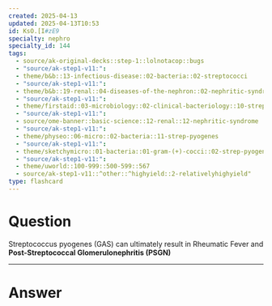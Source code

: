```yaml
---
created: 2025-04-13
updated: 2025-04-13T10:53
id: KsO.[I#zE9
specialty: nephro
specialty_id: 144
tags:
  - source/ak-original-decks::step-1::lolnotacop::bugs
  - "source/ak-step1-v11:": 
  - theme/b&b::13-infectious-disease::02-bacteria::02-streptococci
  - "source/ak-step1-v11:": 
  - theme/b&b::19-renal::04-diseases-of-the-nephron::02-nephritic-syndrome
  - "source/ak-step1-v11:": 
  - theme/firstaid::03-microbiology::02-clinical-bacteriology::10-strep-pyogenes-(group-a-streptococci)
  - "source/ak-step1-v11:": 
  - source/ome-banner::basic-science::12-renal::12-nephritic-syndrome
  - "source/ak-step1-v11:": 
  - theme/physeo::06-micro::02-bacteria::11-strep-pyogenes
  - "source/ak-step1-v11:": 
  - theme/sketchymicro::01-bacteria::01-gram-(+)-cocci::02-strep-pyogenes-(group-a-strep)
  - "source/ak-step1-v11:": 
  - theme/uworld::100-999::500-599::567
  - source/ak-step1-v11::^other::^highyield::2-relativelyhighyield"
type: flashcard
---
```


# Question
Streptococcus pyogenes (GAS) can ultimately result in Rheumatic Fever and **Post-Streptococcal Glomerulonephritis (PSGN)**

---

# Answer
